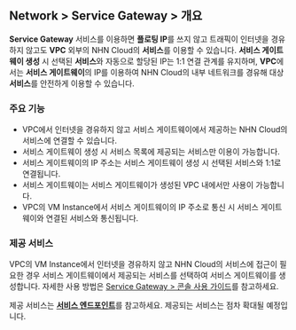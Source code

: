 ## Network > Service Gateway > 개요

**Service Gateway** 서비스를 이용하면 **플로팅 IP**를 쓰지 않고 트래픽이 인터넷을 경유하지 않고도 **VPC** 외부의 NHN Cloud의 **서비스**를 이용할 수 있습니다. **서비스 게이트웨이 생성** 시 선택된 **서비스**와 자동으로 할당된 IP는 1:1 연결 관계를 유지하며, **VPC**에서는 **서비스 게이트웨이**의 IP를 이용하여 NHN Cloud의 내부 네트워크를 경유해 대상 **서비스**를 안전하게 이용할 수 있습니다.

### 주요 기능

* VPC에서 인터넷을 경유하지 않고 서비스 게이트웨이에서 제공하는 NHN Cloud의 서비스에 연결할 수 있습니다.
* 서비스 게이트웨이 생성 시 서비스 목록에 제공되는 서비스만 이용이 가능합니다.
* 서비스 게이트웨이의 IP 주소는 서비스 게이트웨이 생성 시 선택된 서비스와 1:1로 연결됩니다.
* 서비스 게이트웨이는 서비스 게이트웨이가 생성된 VPC 내에서만 사용이 가능합니다.
* VPC의 VM Instance에서 서비스 게이트웨이의 IP 주소로 통신 시 서비스 게이트웨이와 연결된 서비스와 통신됩니다.

### 제공 서비스

VPC의 VM Instance에서 인터넷을 경유하지 않고 NHN Cloud의 서비스에 접근이 필요한 경우 서비스 게이트웨이에서 제공되는 서비스를 선택하여 서비스 게이트웨이를 생성합니다.
자세한 사용 방법은 [Service Gateway > 콘솔 사용 가이드](/Network/Service%20Gateway/ko/console-guide-ngsc/)를 참고하세요.

제공 서비스는 [**서비스 엔드포인트**](/Network/Service%20Gateway/ko/service-endpoint-ngsc/)를 참고하세요. 제공되는 서비스는 점차 확대될 예정입니다.

